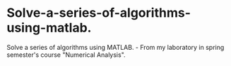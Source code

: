 # Solve-a-series-of-algorithms-using-matlab.
Solve a series of algorithms using MATLAB. - From my laboratory in spring semester's course "Numerical Analysis".
